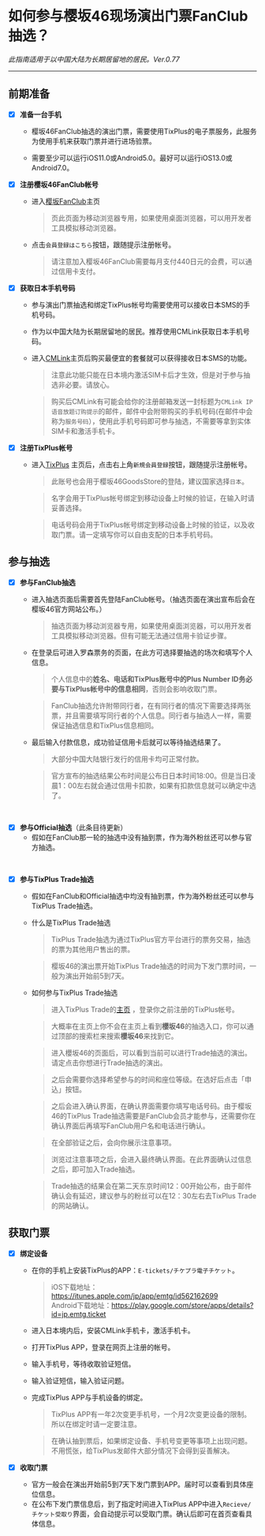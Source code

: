 
# 如何参与樱坂46现场演出门票FanClub抽选？
*此指南适用于以中国大陆为长期居留地的居民。Ver.0.77*

---

## 前期准备

- [x] **准备一台手机**
  
   - 樱坂46FanClub抽选的演出门票，需要使用TixPlus的电子票服务，此服务为使用手机来获取门票并进行进场验票。
   
   - 需要至少可以运行iOS11.0或Android5.0。最好可以运行iOS13.0或Android7.0。

- [x] **注册樱坂46FanClub帐号**
  
  - 进入[樱坂FanClub](https://sakurazaka46.com/s/s46/page/about_fanclub?ima=0000)主页
    >页此页面为移动浏览器专用，如果使用桌面浏览器，可以用开发者工具模拟移动浏览器。<br>
  - 点击`会員登録はこちら`按钮，跟随提示注册帐号。<br>
    >请注意加入樱坂46FanClub需要每月支付440日元的会费，可以通过信用卡支付。<br>

- [x] **获取日本手机号码**
  
  - 参与演出门票抽选和绑定TixPlus帐号均需要使用可以接收日本SMS的手机号码。<br>
  - 作为以中国大陆为长期居留地的居民。推荐使用CMLink获取日本手机号码。<br>
  - 进入[CMLink](https://www.cmlink.com/jp/zh/)主页后购买最便宜的套餐就可以获得接收日本SMS的功能。
    >注意此功能只能在日本境内激活SIM卡后才生效，但是对于参与抽选非必要。请放心。
 
    >购买后CMLink有可能会给你的注册邮箱发送一封标题为`CMLink IP语音放题订购提示`的邮件，邮件中会附带购买的手机号码(在邮件中会称为`服务号码`），使用此手机号码即可参与抽选，不需要等拿到实体SIM卡和激活手机卡。

- [x] **注册TixPlus帐号**
  
  - 进入[TixPlus](https://tixplus.jp/) 主页后，点击右上角`新規会員登録`按钮，跟随提示注册帐号。
    >此账号也会用于樱坂46GoodsStore的登陆，建议国家选择`日本`。<br>

    >名字会用于TixPlus帐号绑定到移动设备上时候的验证，在输入时请妥善选择。<br>
    
    >电话号码会用于TixPlus帐号绑定到移动设备上时候的验证，以及收取门票。请一定填写你可以自由支配的日本手机号码。

## 参与抽选

- [x] **参与FanClub抽选**
  
  - 进入抽选页面后需要首先登陆FanClub帐号。（抽选页面在演出宣布后会在樱坂46官方网站公布。）
    >抽选页面为移动浏览器专用，如果使用桌面浏览器，可以用开发者工具模拟移动浏览器。但有可能无法通过信用卡验证步骤。<br>
  - 在登录后可进入罗森票务的页面，在此方可选择要抽选的场次和填写个人信息。
  
    >个人信息中的**姓名、电话和TixPlus账号中的Plus Number ID务必要与TixPlus帐号中的信息相同**，否则会影响收取门票。<br>

    >FanClub抽选允许附带同行者，在有同行者的情况下需要选择两张票，并且需要填写同行者的个人信息。同行者与抽选人一样，需要保证抽选信息和TixPlus信息相同。<br>
  - 最后输入付款信息，成功验证信用卡后就可以等待抽选结果了。
    >大部分中国大陆银行发行的信用卡均可正常付款。<br>

    >官方宣布的抽选结果公布时间是公布日日本时间18:00。但是当日凌晨1：00左右就会通过信用卡扣款，如果有扣款信息就可以确定中选了。

<br>

- [x] **参与Official抽选**（此条目待更新）
  - 假如在FanClub那一轮的抽选中没有抽到票，作为海外粉丝还可以参与官方抽选。

<br>

- [x] **参与TixPlus Trade抽选**
  - 假如在FanClub和Official抽选中均没有抽到票，作为海外粉丝还可以参与TixPlus Trade抽选。<br>
  
  - 什么是TixPlus Trade抽选
    > TixPlus Trade抽选为通过TixPlus官方平台进行的票务交易，抽选的票为其他用户售出的票。<br>

    > 樱坂46的演出票开始TixPlus Trade抽选的时间为下发门票时间，一般为演出开始前5到7天。<br>
  - 如何参与TixPlus Trade抽选
    >进入TixPlus Trade的[主页](https://trade.tixplus.jp/) ，登录你之前注册的TixPlus帐号。<br>

    >大概率在主页上你不会在主页上看到**櫻坂46**的抽选入口，你可以通过顶部的搜索栏来搜索**櫻坂46**来找到它。<br>

    >进入櫻坂46的页面后，可以看到当前可以进行Trade抽选的演出。请定点击你想进行Trade抽选的演出。<br>

    >之后会需要你选择希望参与的时间和座位等级。在选好后点击「申込」按钮。<br>

    >之后会进入确认界面，在确认界面需要你填写电话号码。由于樱坂46的TixPlus Trade抽选需要是FanClub会员才能参与，还需要你在确认界面后再填写FanClub用户名和电话进行确认。<br>

    >在全部验证之后，会向你展示注意事项。<br>

    >浏览过注意事项之后，会进入最终确认界面。在此界面确认过信息之后，即可加入Trade抽选。<br>

    >Trade抽选的结果会在第二天东京时间12：00开始公布，由于邮件确认会有延迟，建议参与的粉丝可以在12：30左右去TixPlus Trade的网站确认。<br>


## 获取门票

- [x] **绑定设备**
  - 在你的手机上安装TixPlus的APP：`E-tickets/チケプラ電子チケット`。
    >iOS下载地址：https://itunes.apple.com/jp/app/emtg/id562162699<br>
    >Android下载地址：https://play.google.com/store/apps/details?id=jp.emtg.ticket
  - 进入日本境内后，安装CMLink手机卡，激活手机卡。
  - 打开TixPlus APP，登录在网页上注册的帐号。
  - 输入手机号，等待收取验证短信。
  - 输入验证短信，输入验证问题。
  - 完成TixPlus APP与手机设备的绑定。
    >TixPlus APP有一年2次变更手机号，一个月2次变更设备的限制。所以在绑定时请一定要注意。<br>

    >在确认抽到票后，如果绑定设备、手机号变更等事项上出现问题。不用慌张，给TixPlus发邮件大部分情况下会得到妥善解决。


- [x] **收取门票**
  - 官方一般会在演出开始前5到7天下发门票到APP。届时可以查看到具体座位信息。
  - 在公布下发门票信息后，到了指定时间进入TixPlus APP中进入`Recieve/チケット受取り`界面，会自动提示可以受取门票。确认后即可在首页查看具体信息。
  
  <br>




